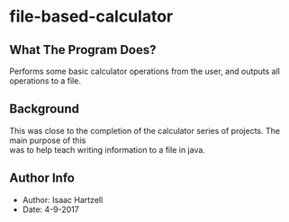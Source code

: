 # file-based-calculator

## What The Program Does?
Performs some basic calculator operations from the user, and outputs all operations to a file.

## Background
This was close to the completion of the calculator series of projects. The main purpose of this\
was to help teach writing information to a file in java.

## Author Info
- Author: Isaac Hartzell
- Date: 4-9-2017
